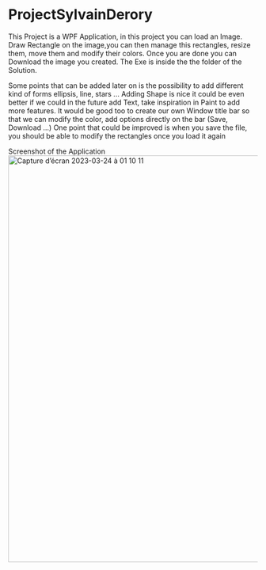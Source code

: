 # ProjectSylvainDerory

This Project is a WPF Application, in this project you can load an Image.
Draw Rectangle on the image,you can then manage this rectangles, resize 
them, move them and modify their colors. Once you are done you can 
Download the image you created. The Exe is inside the the folder 
of the Solution.

Some points that can be added later on is the possibility to add
different kind of forms ellipsis, line, stars ...
Adding Shape is nice it could be even better if we could in the
future add Text, take inspiration in Paint to add more features.
It would be good too to create our own Window title bar so that
we can modify the color, add options directly on the bar (Save, Download ...)
One point that could be improved is when you save the file, you
should be able to modify the rectangles once you load it again

Screenshot of the Application
<img width="822" alt="Capture d’écran 2023-03-24 à 01 10 11" src="https://user-images.githubusercontent.com/61917758/227461939-5f376a4b-0aef-4aaf-b145-58774289006b.png">
